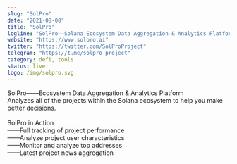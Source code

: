 ```yaml
---
slug: "SolPro"
date: "2021-08-08"
title: "SolPro"
logline: "SolPro——Solana Ecosystem Data Aggregation & Analytics Platform"
website: "https://www.solpro.ai"
twitter: "https://twitter.com/SolProProject"
telegram: "https://t.me/solpro_project"
category: defi, tools
status: live
logo: /img/solpro.svg
--- 
```



SolPro——Ecosystem Data Aggregation & Analytics Platform </br>
Analyzes all of the projects within the Solana ecosystem to help you make better decisions. </br>
</br>
SolPro in Action </br>
——Full tracking of project performance </br>
——Analyze project user characteristics </br>
——Monitor and analyze top addresses </br>
——Latest project news aggregation </br>
